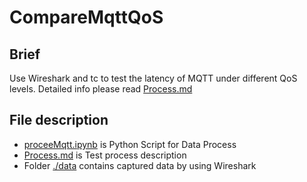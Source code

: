 # CompareMqttQoS

## Brief

Use Wireshark and tc to test the latency of MQTT under different QoS levels.
Detailed info please read [Process.md](./Process.md)

## File description

- [proceeMqtt.ipynb](./proceeMqtt.ipynb) is Python Script for Data Process
- [Process.md](./Process.md) is Test process description
- Folder [./data](./data) contains captured data by using Wireshark
